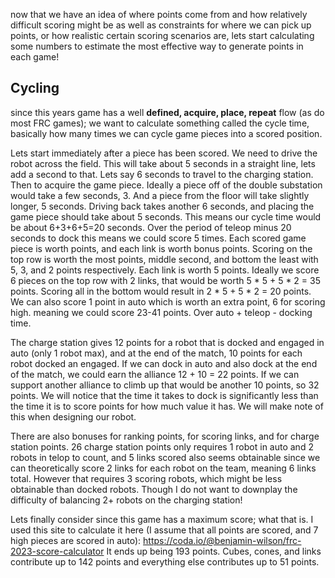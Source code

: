 now that we have an idea of where points come from and how relatively difficult scoring might be as well as constraints for where we can pick up points, or how realistic certain scoring scenarios are, lets start calculating some numbers to estimate the most effective way to generate points in each game!

## Cycling
since this years game has a well **defined, acquire, place, repeat** flow (as do most FRC games); we want to calculate something called the cycle time, basically how many times we can cycle game pieces into a scored position.

Lets start immediately after a piece has been scored. We need to drive the robot across the field. This will take about 5 seconds in a straight line, lets add a second to that. Lets say 6 seconds to travel to the charging station. Then to acquire the game piece. Ideally a piece off of the double substation would take a few seconds, 3. And a piece from the floor will take slightly longer, 5 seconds. Driving back takes another 6 seconds, and placing the game piece should take about 5 seconds. This means our cycle time would be about 6+3+6+5=20 seconds. Over the period of teleop minus 20 seconds to dock this means we could score 5 times. Each scored game piece is worth points, and each link is worth bonus points. Scoring on the top row is worth the most points, middle second, and bottom the least with 5, 3, and 2 points respectively. Each link is worth 5 points. Ideally we score 6 pieces on the top row with 2 links, that would be worth 5 * 5 + 5 * 2 = 35 points. Scoring all in the bottom would result in 2 * 5 + 5 * 2 = 20 points. We can also score 1 point in auto which is worth an extra point, 6 for scoring high. meaning we could score 23-41 points. Over auto + teleop - docking time.

The charge station gives 12 points for a robot that is docked and engaged in auto (only 1 robot max), and at the end of the match, 10 points for each robot docked an engaged. If we can dock in auto and also dock at the end of the match, we could earn the alliance 12 + 10 = 22 points. If we can support another alliance to climb up that would be another 10 points, so 32 points. We will notice that the time it takes to dock is significantly less than the time it is to score points for how much value it has. We will make note of this when designing our robot.

There are also bonuses for ranking points, for scoring links, and for charge station points. 26 charge station points only requires 1 robot in auto and 2 robots in telop to count, and 5 links scored also seems obtainable since we can theoretically score 2 links for each robot on the team, meaning 6 links total. However that requires 3 scoring robots, which might be less obtainable than docked robots. Though I do not want to downplay the difficulty of balancing 2+ robots on the charging station!

Lets finally consider since this game has a maximum score; what that is. I used this site to calculate it here (I assume that all points are scored, and 7 high pieces are scored in auto): https://coda.io/@benjamin-wilson/frc-2023-score-calculator
It ends up being 193 points. Cubes, cones, and links contribute up to 142 points and everything else contributes up to 51 points.